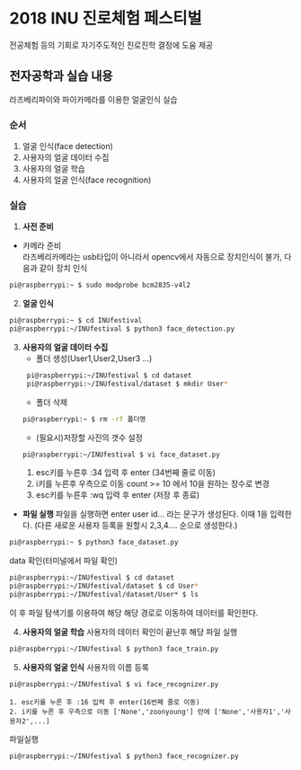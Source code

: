 # 2018 INU 진로체험 페스티벌
전공체험 등의 기회로 자기주도적인 진로진학 결정에 도움 제공
## 전자공학과 실습 내용
라즈베리파이와 파이카메라를 이용한 얼굴인식 실습
### 순서
1. 얼굴 인식(face detection)
1. 사용자의 얼굴 데이터 수집
1. 사용자의 얼굴 학습
1. 사용자의 얼굴 인식(face recognition)
### 실습
1. **사전 준비**<br>
* 카메라 준비<br>
   라즈베리카메라는 usb타입이 아니라서 opencv에서 자동으로 장치인식이 불가, 다음과 같이 장치 인식
```bash
pi@raspberrypi:~ $ sudo modprobe bcm2835-v4l2
```
2. **얼굴 인식**<br>
```bash
pi@raspberrypi:~ $ cd INUfestival
pi@raspberrypi:~/INUfestival $ python3 face_detection.py
```
3. **사용자의 얼굴 데이터 수집**<br>
   * 폴더 생성(User1,User2,User3 ...)
   ```bash
    pi@raspberrypi:~/INUfestival $ cd dataset
    pi@raspberrypi:~/INUfestival/dataset $ mkdir User*
    ```
    * 폴더 삭제
    ```bash
    pi@raspberrypi:~ $ rm -rf 폴더명
    ```
    * (필요시)저장할 사진의 갯수 설정
    ```bash
    pi@raspberrypi:~/INUfestival $ vi face_dataset.py
    ```
    1. esc키를 누른후 :34 입력 후 enter (34번째 줄로 이동)
    1. i키를 누른후 우측으로 이동 count >= 10 에서 10을 원하는 장수로 변경
    1. esc키를 누른후 :wq 입력 후 enter (저장 후 종료)<br>

* **파일 실행**
파일을 실행하면 enter user id... 라는 문구가 생성된다. 이때 1을 입력한다.
(다른 새로운 사용자 등록을 원할시 2,3,4.... 순으로 생성한다.)
```bash
pi@raspberrypi:~ $ python3 face_dataset.py
```
data 확인(터미널에서 파일 확인)
```bash
pi@raspberrypi:~/INUfestival $ cd dataset
pi@raspberrypi:~/INUfestival/dataset $ cd User*
pi@raspberrypi:~/INUfestival/dataset/User* $ ls
```
이 후 파일 탐색기를 이용하여 해당 해당 경로로 이동하여 데이터를 확인한다.

4. **사용자의 얼굴 학습**
사용자의 데이터 확인이 끝난후 해당 파일 실행
```bash
pi@raspberrypi:~/INUfestival $ python3 face_train.py
```

5. **사용자의 얼굴 인식**
사용자의 이름 등록
```bash
pi@raspberrypi:~/INUfestival $ vi face_recognizer.py
```
    1. esc키를 누른 후 :16 입력 후 enter(16번째 줄로 이동)
    2. i키를 누른 후 우측으로 이동 ['None','zoonyoung'] 란에 ['None','사용자1','사용자2',...] 
파일실행
```bash
pi@raspberrypi:~/INUfestival $ python3 face_recognizer.py
```
